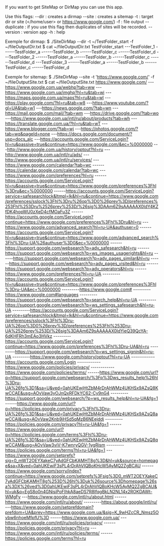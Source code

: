 If you want to get SiteMap or DirMap you can use this app.

Use this flags:
        --dir          : creates a dirmap
        --site         : creates a sitemap
        -t             : target dir or site (</home/user> or <https://www.google.com/>)
        -f             : file output
        --duplicate    : if you use this flag then duplicates of sites will be recorded.
        --version      : version app
        -h             : help


Exemple for dirmap:
$ ./SiteDirMap --dir -t ~/TestFolder_start -f ~/fileOutputDir.txt
$ cat ~/fileOutputDir.txt
TestFolder_start
---TestFolder_1
------TestFolder_a
------TestFolder_b
------TestFolder_c
------TestFolder_d
---TestFolder_2
------TestFolder_a
------TestFolder_b
------TestFolder_c
------TestFolder_d
---TestFolder_3
------TestFolder_a
------TestFolder_b
------TestFolder_c
------TestFolder_d


Exemple for sitemap:
$ ./SiteDirMap --site -t 'https://www.google.com/' -f ~/fileOutputSite.txt
$ cat ~/fileOutputSite.txt
https://www.google.com/
---https://www.google.com.ua/webhp?tab=ww
---https://www.google.com.ua/imghp?hl=ru&tab=wi
---https://maps.google.com.ua/maps?hl=ru&tab=wl
---https://play.google.com/?hl=ru&tab=w8
---https://www.youtube.com/?gl=UA&tab=w1
---https://news.google.com/?tab=wn
---https://mail.google.com/mail/?tab=wm
---https://drive.google.com/?tab=wo
---https://www.google.com.ua/intl/ru/about/products?tab=wh
---https://translate.google.com.ua/?hl=ru&tab=wT
---https://www.blogger.com/?tab=wj
---https://photos.google.com/?tab=wq&pageId=none
---https://docs.google.com/document/?usp=docs_alc
---https://accounts.google.com/ServiceLogin?hl=ru&passive=true&continue=https://www.google.com/&ec=%0000000
---http://www.google.com.ua/history/optout?hl=ru
---http://www.google.com.ua/intl/ru/ads/
---http://www.google.com.ua/intl/ru/services/
---https://www.google.com/calendar?tab=wc
------https://calendar.google.com/calendar?tab=wc
---https://www.google.com/preferences?hl=ru
------https://accounts.google.com/ServiceLogin?hl=ru&passive=true&continue=https://www.google.com/preferences%3Fhl%3Dru&ec=%0000000
------https://accounts.google.com/ServiceLogin?service=safesearchlock&ltmpl=lk&hl=ru&continue=https://www.google.com/preferences/sslock%3Fhl%3Dru%26op%3D0%26prev%3D/preferences%253Fhl%253Dru%2526prev%253D/%26sig%3DAAm6Z9sAAAAAX0IdY4KZfDK4hopWU0zXeD4cfMOaFu3Z
------https://accounts.google.com/ServiceLogin?continue=https://www.google.com/preferences%3Fhl%3Dru&hl=ru
---https://www.google.com/advanced_search?hl=ru-UA&authuser=0
------https://accounts.google.com/ServiceLogin?hl=ru&passive=true&continue=https://www.google.com/advanced_search%3Fhl%3Dru-UA%26authuser%3D0&ec=%0000000
------https://support.google.com/websearch?p=adv_safesearch&hl=ru
------https://support.google.com/websearch?p=ws_images_usagerights&hl=ru
------https://support.google.com/websearch?p=adv_pages_similar&hl=ru
------https://support.google.com/websearch?p=adv_pages_visited&hl=ru
------https://support.google.com/websearch?p=adv_operators&hl=ru
------https://www.google.com/preferences?hl=ru-UA
---------https://accounts.google.com/ServiceLogin?hl=ru&passive=true&continue=https://www.google.com/preferences%3Fhl%3Dru-UA&ec=%0000000
---------https://www.google.com#
---------https://www.google.com#languages
---------https://support.google.com/websearch?p=search_help&hl=ru-UA
---------https://support.google.com/websearch?p=ws_settings_safesearch&hl=ru-UA
---------https://accounts.google.com/ServiceLogin?service=safesearchlock&ltmpl=lk&hl=ru&continue=https://www.google.com/preferences/sslock%3Fhl%3Dru-UA%26op%3D0%26prev%3D/preferences%253Fhl%253Dru-UA%2526prev%253D/%26sig%3DAAm6Z9sAAAAAX0IdYieQ39QcYA-6dKHFRh3mEAo3HVkz
---------https://accounts.google.com/ServiceLogin?continue=https://www.google.com/preferences%3Fhl%3Dru-UA&hl=ru
---------https://support.google.com/websearch?p=ws_settings_signin&hl=ru-UA
---------https://www.google.com/history/optout?hl=ru-UA
------------https://accounts.google.com/Login
------------https://www.google.com/policies/privacy/
------------https://www.google.com/policies/terms/
------https://www.google.com/url?q=https://support.google.com/websearch/%3Fp%3Dws_results_help%26hl%3Dru-UA%26fg%3D1&sa=U&ved=0ahUKEwjHtZbM4rDrAhWMz4UKHSx9AZsQ8KwCCAE&usg=AOvVaw3yOJnQxRFDkYC62-Cy9nG4
---------https://support.google.com/websearch/?p=ws_results_help&hl=ru-UA&fg=1
------https://www.google.com/url?q=https://policies.google.com/privacy%3Fhl%3Dru-UA%26fg%3D1&sa=U&ved=0ahUKEwjHtZbM4rDrAhWMz4UKHSx9AZsQ8awCCAI&usg=AOvVaw2Knb9iHSd5qMzB6NEejddj
---------https://policies.google.com/privacy?hl=ru-UA&fg=1
------https://www.google.com/url?q=https://policies.google.com/terms%3Fhl%3Dru-UA%26fg%3D1&sa=U&ved=0ahUKEwjHtZbM4rDrAhWMz4UKHSx9AZsQ8qwCCAM&usg=AOvVaw3viV-K7wnryQGV-1ygRism
---------https://policies.google.com/terms?hl=ru-UA&fg=1
---https://www.google.com/setprefs?sig=0_mWT2OEYXakeC7yAdGFCbKAMHT8g%3D&hl=uk&source=homepage&sa=X&ved=0ahUKEwiF3sPL4rDrAhVIQBoKHcW5AyMQ2ZgBCAU
------https://www.google.com/sorry/index?continue=https://www.google.com/setprefs%3Fsig%3D0_mWT2OEYXakeC7yAdGFCbKAMHT8g%253D%26hl%3Duk%26source%3Dhomepage%26sa%3DX%26ved%3D0ahUKEwiF3sPL4rDrAhVIQBoKHcW5AyMQ2ZgBCAU&hl=uk&q=EgS8o0n4GNisiPoFIhkA8aeDS7R8lfqgBkLN2NL14x2ROKDAWt-WMgFy
---https://www.google.com/intl/ru/about.html
------https://www.google.com/intl/ru/about/
---------https://about.google/intl/ru/
---https://www.google.com/setprefdomain?prefdom=UA&prev=https://www.google.com.ua/&sig=K_9wHZcCR_Nmsz5Ovbw6nhoeMfpfU%3D
------https://www.google.com.ua/
---https://www.google.com/intl/ru/policies/privacy/
------https://policies.google.com/privacy?hl=ru
---https://www.google.com/intl/ru/policies/terms/
------https://policies.google.com/terms?hl=ru